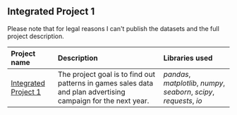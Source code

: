 ## Integrated Project 1 

Please note that for legal reasons I can't publish the datasets and the full project description. 

| Project name | Description | Libraries used | 
| :---------------------- | :---------------------- | :---------------------- |
| [Integrated Project 1](https://github.com/vadim-fridman/portfolio-yandex-practicum/tree/master/04_Integrated_Project__Game_Sales) | The project goal is to find out patterns in games sales data and plan advertising campaign for the next year.  | *pandas*, *matplotlib*, *numpy*, *seaborn*, *scipy*, *requests*, *io*
